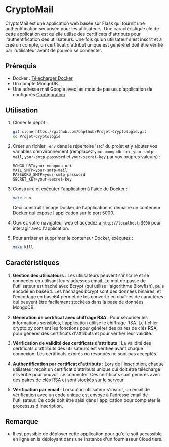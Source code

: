 # CryptoMail

CryptoMail est une application web basée sur Flask qui fournit une authentification sécurisée pour les utilisateurs. 
Une caractéristique clé de cette application est qu'elle utilise des certificats d'attributs pour l'authentification des utilisateurs. 
Une fois qu'un utilisateur s'est inscrit et a créé un compte, un certificat d'attribut unique est généré et doit être vérifié par l'utilisateur avant de pouvoir se connecter.


## Prérequis

- Docker : [Télécharger Docker](https://www.docker.com/products/docker-desktop)
- Un compte MongoDB 
- Une adresse mail Google avec les mots de passes d'application de configurés [Configuration](https://support.google.com/mail/answer/185833?hl=fr)

## Utilisation

1. Cloner le dépôt :
    ```bash
    git clone https://github.com/bapthub/Projet-Cryptologie.git
    cd Projet-Cryptologie
    ```
2. Créer un fichier `.env` dans le répertoire 'src' du projet et y ajouter vos variables d'environnement (remplacez `your-mongodb-uri`, `your-smtp-mail`, `your-smtp-password` et `your-secret-key` par vos propres valeurs) :
    ```
    MONGO_URI=your-mongodb-uri
    MAIL_SMTP=your-smtp-mail
    PASSWORD_SMTP=your-smtp-password
    SECRET_KEY=your-secret-key
    ```
3. Construire et exécuter l'application à l'aide de Docker :
    ```bash
    make run
    ```
    Ceci construit l'image Docker de l'application et démarre un conteneur Docker qui expose l'application sur le port 5000.

4. Ouvrez votre navigateur web et accédez à `http://localhost:5000` pour interagir avec l'application.

5. Pour arrêter et supprimer le conteneur Docker, exécutez :
    ```bash
    make kill
    ```

## Caractéristiques

1. **Gestion des utilisateurs** : Les utilisateurs peuvent s'inscrire et se connecter en utilisant leurs adresses email. Le mot de passe de l'utilisateur est haché avec Bcrypt (qui utilise l'algorithme Blowfish), puis encodé en base64. Les hachages bcrypt sont des données binaires, et l'encodage en base64 permet de les convertir en chaînes de caractères qui peuvent être facilement stockées dans la base de données MongoDB.

2. **Génération de certificat avec chiffrage RSA** : Pour sécuriser les informations sensibles, l'application utilise le chiffrage RSA. Le fichier crypto.py contient les fonctions pour générer des paires de clés RSA, pour générer des certificats d'attributs et pour vérifier leur validité.

3. **Vérification de validité des certificats d'attributs** : La validité des certificats d'attributs des utilisateurs est vérifiée avant chaque connexion. Les certificats expirés ou révoqués ne sont pas acceptés.

4. **Authentification par certificat d'attributs** : Lors de l'inscription, chaque utilisateur reçoit un certificat d'attributs unique qui doit être téléchargé et vérifié pour pouvoir se connecter. Ces certificats sont générés avec des paires de clés RSA et sont stockés sur le serveur.

5. **Vérification par email** : Lorsqu'un utilisateur s'inscrit, un email de vérification avec un code unique est envoyé à l'adresse email de l'utilisateur. Ce code doit être saisi dans l'application pour compléter le processus d'inscription.


## Remarque

- Il est possible de déployer cette application pour qu'elle soit accessible en ligne en la déployant dans une instance d'un fournisseur Cloud tiers.